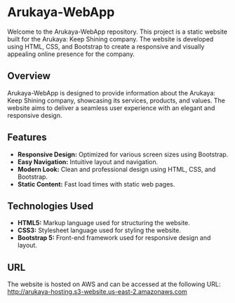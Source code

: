 # Arukaya-WebApp

Welcome to the Arukaya-WebApp repository. This project is a static website built for the Arukaya: Keep Shining company. The website is developed using HTML, CSS, and Bootstrap to create a responsive and visually appealing online presence for the company.

## Overview

Arukaya-WebApp is designed to provide information about the Arukaya: Keep Shining company, showcasing its services, products, and values. The website aims to deliver a seamless user experience with an elegant and responsive design.

## Features

- **Responsive Design:** Optimized for various screen sizes using Bootstrap.
- **Easy Navigation:** Intuitive layout and navigation.
- **Modern Look:** Clean and professional design using HTML, CSS, and Bootstrap.
- **Static Content:** Fast load times with static web pages.

## Technologies Used

- **HTML5:** Markup language used for structuring the website.
- **CSS3:** Stylesheet language used for styling the website.
- **Bootstrap 5:** Front-end framework used for responsive design and layout.

## URL

The website is hosted on AWS and can be accessed at the following URL: http://arukaya-hosting.s3-website.us-east-2.amazonaws.com
